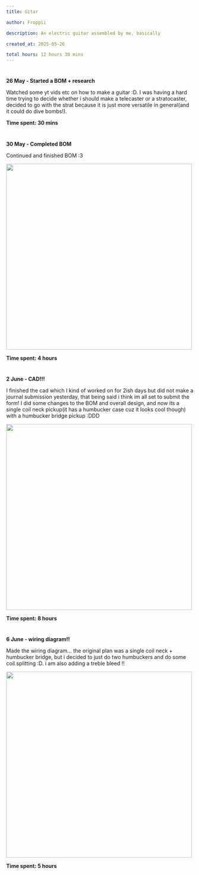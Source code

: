 ```yaml
---
title: Gitar

author: Froppii

description: An electric guitar assembled by me, basically

created_at: 2025-05-26

total hours: 12 hours 30 mins
---
```

#
**26 May - Started a BOM + research**

Watched some yt vids etc on how to make a guitar :D. I was having a hard time trying to decide whether i should make a telecaster or a stratocaster, decided to go with the strat because it is just more versatile in general(and it could do dive bombs!). 

**Time spent: 30 mins**
#
**30 May - Completed BOM**

Continued and finished BOM :3

<img src="https://hc-cdn.hel1.your-objectstorage.com/s/v3/8e906b5da1569fe05a573a4bcb6beb2ec4abc5f1_1748861649022.jpeg" width="500">

**Time spent: 4 hours**
#
**2 June - CAD!!!**

I finished the cad which I kind of worked on for 2ish days but did not make a journal submission yesterday, that being said i think im all set to submit the form! I did some changes to the BOM and overall design, and now its a single coil neck pickup(it has a humbucker case cuz it looks cool though) with a humbucker bridge pickup :DDD

<img src="https://hc-cdn.hel1.your-objectstorage.com/s/v3/886ce4f2d9699fafdd681f330ba158bf081463f7_image.png" width="500">

**Time spent: 8 hours**
#
**6 June - wiring diagram!!**

Made the wiring diagram... the original plan was a single coil neck + humbucker bridge, but i decided to just do two humbuckers and do some coil splitting :D. i am also adding a treble bleed !!

<img src="https://hc-cdn.hel1.your-objectstorage.com/s/v3/a804e7dff5ee2aa6ec4682582c0dc923a5074afa_wiringdiagram.png" width="500">

**Time spent: 5 hours**
